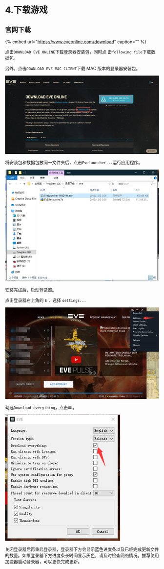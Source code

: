 # 4.下载游戏

## 官网下载

{% embed url="https://www.eveonline.com/download" caption="" %}

点击`DOWNLOAD EVE ONLINE`下载登录器安装包，同时点 击`following file`下载数据包。

另外，点击`DOWNLOAD EVE MAC CLIENT`下载 MAC 版本的登录器安装包。

![](../.gitbook/assets/1585660110884-8c8de4227e842826.png)

将安装包和数据包放同一文件夹后，点击`EveLauncher...`运行应用程序。

![](../.gitbook/assets/1585661671942-50032f52896de32c.png)

安装完成后，启动登录器。

点击登录器右上角的 `E` ，选择 `settings...`

![](../.gitbook/assets/1585660796466-7bff69107a09b8ef.png)

勾选`Download everything`，点击`OK`。

![](../.gitbook/assets/1585661110292-7e3d6d655cba69b1.png)

关闭登录器后再重启登录器，登录器下方会显示蓝色进度条以及已经完成更新文件的数量。如果登录器下方进度条长时间显示灰色，请及时检查网络情况。推荐使用加速器启动登录器，可以更快完成更新。

